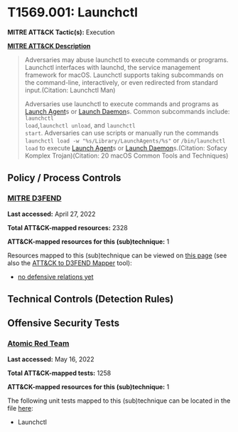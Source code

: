 # T1569.001: Launchctl
**MITRE ATT&CK Tactic(s):** Execution

**[MITRE ATT&CK Description](https://attack.mitre.org/techniques/T1569/001)**
<blockquote>Adversaries may abuse launchctl to execute commands or programs. Launchctl interfaces with launchd, the service management framework for macOS. Launchctl supports taking subcommands on the command-line, interactively, or even redirected from standard input.(Citation: Launchctl Man)

Adversaries use launchctl to execute commands and programs as [Launch Agent](https://attack.mitre.org/techniques/T1543/001)s or [Launch Daemon](https://attack.mitre.org/techniques/T1543/004)s. Common subcommands include: <code>launchctl load</code>,<code>launchctl unload</code>, and <code>launchctl start</code>. Adversaries can use scripts or manually run the commands <code>launchctl load -w "%s/Library/LaunchAgents/%s"</code> or <code>/bin/launchctl load</code> to execute [Launch Agent](https://attack.mitre.org/techniques/T1543/001)s or [Launch Daemon](https://attack.mitre.org/techniques/T1543/004)s.(Citation: Sofacy Komplex Trojan)(Citation: 20 macOS Common Tools and Techniques)
</blockquote>

## Policy / Process Controls
### [MITRE D3FEND](https://d3fend.mitre.org/)
**Last accessed:** April 27, 2022

**Total ATT&CK-mapped resources:** 2328

**ATT&CK-mapped resources for this (sub)technique:** 1

Resources mapped to this (sub)technique can be viewed on [this page](https://d3fend.mitre.org/) (see also the [ATT&CK to D3FEND Mapper](https://d3fend.mitre.org/tools/attack-mapper) tool):

* [no defensive relations yet](https://d3fend.mitre.org/techniques/d3f:nodefensiverelationsyet)

## Technical Controls (Detection Rules)

## Offensive Security Tests
### [Atomic Red Team](https://github.com/redcanaryco/atomic-red-team)
**Last accessed:** May 16, 2022

**Total ATT&CK-mapped tests:** 1258

**ATT&CK-mapped resources for this (sub)technique:** 1

The following unit tests mapped to this (sub)technique can be located in the file [here](https://github.com/redcanaryco/atomic-red-team/tree/master/atomics/T1569.001/T1569.001.yaml):

* Launchctl


